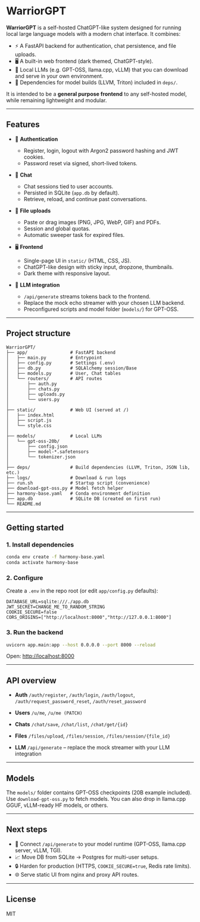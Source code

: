 # WarriorGPT

**WarriorGPT** is a self-hosted ChatGPT-like system designed for running local large language models with a modern chat interface.
It combines:

* ⚡ A FastAPI backend for authentication, chat persistence, and file uploads.
* 🖥️ A built-in web frontend (dark themed, ChatGPT-style).
* 🧠 Local LLMs (e.g. GPT-OSS, llama.cpp, vLLM) that you can download and serve in your own environment.
* 🔬 Dependencies for model builds (LLVM, Triton) included in `deps/`.

It is intended to be a **general purpose frontend** to any self-hosted model, while remaining lightweight and modular.

---

## Features

* 🔐 **Authentication**

  * Register, login, logout with Argon2 password hashing and JWT cookies.
  * Password reset via signed, short-lived tokens.

* 💬 **Chat**

  * Chat sessions tied to user accounts.
  * Persisted in SQLite (`app.db` by default).
  * Retrieve, reload, and continue past conversations.

* 📎 **File uploads**

  * Paste or drag images (PNG, JPG, WebP, GIF) and PDFs.
  * Session and global quotas.
  * Automatic sweeper task for expired files.

* 🖥️ **Frontend**

  * Single-page UI in `static/` (HTML, CSS, JS).
  * ChatGPT-like design with sticky input, dropzone, thumbnails.
  * Dark theme with responsive layout.

* 🧠 **LLM integration**

  * `/api/generate` streams tokens back to the frontend.
  * Replace the mock echo streamer with your chosen LLM backend.
  * Preconfigured scripts and model folder (`models/`) for GPT-OSS.

---

## Project structure

```
WarriorGPT/
├── app/                # FastAPI backend
│   ├── main.py         # Entrypoint
│   ├── config.py       # Settings (.env)
│   ├── db.py           # SQLAlchemy session/Base
│   ├── models.py       # User, Chat tables
│   └── routers/        # API routes
│       ├── auth.py
│       ├── chats.py
│       ├── uploads.py
│       └── users.py
│
├── static/             # Web UI (served at /)
│   ├── index.html
│   ├── script.js
│   └── style.css
│
├── models/             # Local LLMs
│   └── gpt-oss-20b/
│       ├── config.json
│       ├── model-*.safetensors
│       └── tokenizer.json
│
├── deps/               # Build dependencies (LLVM, Triton, JSON lib, etc.)
├── logs/               # Download & run logs
├── run.sh              # Startup script (convenience)
├── download-gpt-oss.py # Model fetch helper
├── harmony-base.yaml   # Conda environment definition
├── app.db              # SQLite DB (created on first run)
└── README.md
```

---

## Getting started

### 1. Install dependencies

```bash
conda env create -f harmony-base.yaml
conda activate harmony-base
```

### 2. Configure

Create a `.env` in the repo root (or edit `app/config.py` defaults):

```
DATABASE_URL=sqlite:///./app.db
JWT_SECRET=CHANGE_ME_TO_RANDOM_STRING
COOKIE_SECURE=false
CORS_ORIGINS=["http://localhost:8000","http://127.0.0.1:8000"]
```

### 3. Run the backend

```bash
uvicorn app.main:app --host 0.0.0.0 --port 8000 --reload
```

Open: [http://localhost:8000](http://localhost:8000)

---

## API overview

* **Auth**
  `/auth/register`, `/auth/login`, `/auth/logout`, `/auth/request_password_reset`, `/auth/reset_password`

* **Users**
  `/u/me`, `/u/me (PATCH)`

* **Chats**
  `/chat/save`, `/chat/list`, `/chat/get/{id}`

* **Files**
  `/files/upload`, `/files/session`, `/files/session/{file_id}`

* **LLM**
  `/api/generate` – replace the mock streamer with your LLM integration

---

## Models

The `models/` folder contains GPT-OSS checkpoints (20B example included).
Use `download-gpt-oss.py` to fetch models.
You can also drop in llama.cpp GGUF, vLLM-ready HF models, or others.

---

## Next steps

* 🔗 Connect `/api/generate` to your model runtime (GPT-OSS, llama.cpp server, vLLM, TGI).
* 📈 Move DB from SQLite → Postgres for multi-user setups.
* 🔒 Harden for production (HTTPS, `COOKIE_SECURE=true`, Redis rate limits).
* 🌐 Serve static UI from nginx and proxy API routes.

---

## License

MIT